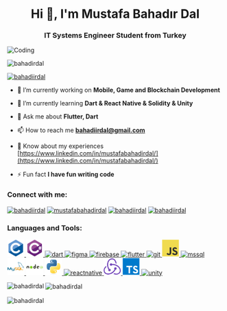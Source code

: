 <h1 align="center">Hi 👋, I'm Mustafa Bahadır Dal</h1>
<h3 align="center">IT Systems Engineer Student from Turkey</h3>
<img aling="center" alt="Coding" width="400" src="https://geekflare.com/wp-content/uploads/2022/10/Learn-Coding-in-a-Fun-Way-on-These-7-Platforms.jpeg">


<p align="left"> <img src="https://komarev.com/ghpvc/?username=bahadirdal&label=Profile%20views&color=0e75b6&style=flat" alt="bahadirdal" /> </p>

<p align="left"> <a href="https://twitter.com/bahadiirdal" target="blank"><img src="https://img.shields.io/twitter/follow/bahadiirdal?logo=twitter&style=for-the-badge" alt="bahadiirdal" /></a> </p>

- 🔭 I’m currently working on **Mobile, Game and Blockchain Development**

- 🌱 I’m currently learning **Dart & React Native & Solidity & Unity**

- 💬 Ask me about **Flutter, Dart**

- 📫 How to reach me **bahadiirdal@gmail.com**

- 📄 Know about my experiences [https://www.linkedin.com/in/mustafabahadirdal/](https://www.linkedin.com/in/mustafabahadirdal/)

- ⚡ Fun fact **I have fun writing code**

<h3 align="left">Connect with me:</h3>
<p align="left">
<a href="https://twitter.com/bahadiirdal" target="blank"><img align="center" src="https://raw.githubusercontent.com/rahuldkjain/github-profile-readme-generator/master/src/images/icons/Social/twitter.svg" alt="bahadiirdal" height="30" width="40" /></a>
<a href="https://linkedin.com/in/mustafabahadirdal" target="blank"><img align="center" src="https://raw.githubusercontent.com/rahuldkjain/github-profile-readme-generator/master/src/images/icons/Social/linked-in-alt.svg" alt="mustafabahadirdal" height="30" width="40" /></a>
<a href="https://instagram.com/bahadiirdal" target="blank"><img align="center" src="https://raw.githubusercontent.com/rahuldkjain/github-profile-readme-generator/master/src/images/icons/Social/instagram.svg" alt="bahadiirdal" height="30" width="40" /></a>
<a href="https://www.hackerrank.com/bahadiirdal" target="blank"><img align="center" src="https://raw.githubusercontent.com/rahuldkjain/github-profile-readme-generator/master/src/images/icons/Social/hackerrank.svg" alt="bahadiirdal" height="30" width="40" /></a>
</p>

<h3 align="left">Languages and Tools:</h3>
<p align="left"> <a href="https://www.cprogramming.com/" target="_blank" rel="noreferrer"> <img src="https://raw.githubusercontent.com/devicons/devicon/master/icons/c/c-original.svg" alt="c" width="40" height="40"/> </a> <a href="https://www.w3schools.com/cs/" target="_blank" rel="noreferrer"> <img src="https://raw.githubusercontent.com/devicons/devicon/master/icons/csharp/csharp-original.svg" alt="csharp" width="40" height="40"/> </a> <a href="https://dart.dev" target="_blank" rel="noreferrer"> <img src="https://www.vectorlogo.zone/logos/dartlang/dartlang-icon.svg" alt="dart" width="40" height="40"/> </a> <a href="https://www.figma.com/" target="_blank" rel="noreferrer"> <img src="https://www.vectorlogo.zone/logos/figma/figma-icon.svg" alt="figma" width="40" height="40"/> </a> <a href="https://firebase.google.com/" target="_blank" rel="noreferrer"> <img src="https://www.vectorlogo.zone/logos/firebase/firebase-icon.svg" alt="firebase" width="40" height="40"/> </a> <a href="https://flutter.dev" target="_blank" rel="noreferrer"> <img src="https://www.vectorlogo.zone/logos/flutterio/flutterio-icon.svg" alt="flutter" width="40" height="40"/> </a> <a href="https://git-scm.com/" target="_blank" rel="noreferrer"> <img src="https://www.vectorlogo.zone/logos/git-scm/git-scm-icon.svg" alt="git" width="40" height="40"/> </a> <a href="https://developer.mozilla.org/en-US/docs/Web/JavaScript" target="_blank" rel="noreferrer"> <img src="https://raw.githubusercontent.com/devicons/devicon/master/icons/javascript/javascript-original.svg" alt="javascript" width="40" height="40"/> </a> <a href="https://www.microsoft.com/en-us/sql-server" target="_blank" rel="noreferrer"> <img src="https://www.svgrepo.com/show/303229/microsoft-sql-server-logo.svg" alt="mssql" width="40" height="40"/> </a> <a href="https://www.mysql.com/" target="_blank" rel="noreferrer"> <img src="https://raw.githubusercontent.com/devicons/devicon/master/icons/mysql/mysql-original-wordmark.svg" alt="mysql" width="40" height="40"/> </a> <a href="https://nodejs.org" target="_blank" rel="noreferrer"> <img src="https://raw.githubusercontent.com/devicons/devicon/master/icons/nodejs/nodejs-original-wordmark.svg" alt="nodejs" width="40" height="40"/> </a> <a href="https://www.python.org" target="_blank" rel="noreferrer"> <img src="https://raw.githubusercontent.com/devicons/devicon/master/icons/python/python-original.svg" alt="python" width="40" height="40"/> </a> <a href="https://reactnative.dev/" target="_blank" rel="noreferrer"> <img src="https://reactnative.dev/img/header_logo.svg" alt="reactnative" width="40" height="40"/> </a> <a href="https://redux.js.org" target="_blank" rel="noreferrer"> <img src="https://raw.githubusercontent.com/devicons/devicon/master/icons/redux/redux-original.svg" alt="redux" width="40" height="40"/> </a> <a href="https://www.typescriptlang.org/" target="_blank" rel="noreferrer"> <img src="https://raw.githubusercontent.com/devicons/devicon/master/icons/typescript/typescript-original.svg" alt="typescript" width="40" height="40"/> </a> <a href="https://unity.com/" target="_blank" rel="noreferrer"> <img src="https://www.vectorlogo.zone/logos/unity3d/unity3d-icon.svg" alt="unity" width="40" height="40"/> </a> </p>

<p><img align="left" src="https://github-readme-stats.vercel.app/api/top-langs?username=bahadirdal&show_icons=true&locale=en&layout=compact" alt="bahadirdal" /></p>

<p>&nbsp;<img align="center" src="https://github-readme-stats.vercel.app/api?username=bahadirdal&show_icons=true&locale=en" alt="bahadirdal" /></p>

<p><img align="center" src="https://github-readme-streak-stats.herokuapp.com/?user=bahadirdal&" alt="bahadirdal" /></p>

